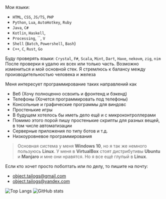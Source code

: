 Мои языки: 
- `HTML`, `CSS`, `JS/TS`, `PHP`
- `Python`, `Lua`, `AutoHotkey`, `Ruby`
- `Java`, `C#`
- `Kotlin`, `Haskell`, 
- `Processing`, ``, `V`
- `Shell` (`Batch`, `Powershell`, `Bash`)
- `C++`, `C`, `Rust`, `Go`

Буду проверять языки: `Crystal`, `F#`, `Scala`, `Mint`, `Dart`, `Haxe`, `nekovm`, `zig`, `nim`
После проверки я удалю их всех или только часть. Возможно измениться и мой основной стек.
Я стремлюсь к балансу между производительностью человека и железа

Меня интересует программирование таких направлений как
- Веб (Хочу полноценно освоить и фронтенд и бэкенд)
- Телефоны (Хочется программировать под телефоны)
- Консольные и графические программы для виндовс
- Простенькие игры
- В будущем хотелось бы иметь дело ещё и с микроконтроллерами
- Помимо этого порой пишу простенькие скрипты для разных вещей, в том числе автоматизации
- Серверные приложения по типу ботов и т.д.
- Низкоуровневое программирования

> Основная система у меня **Windows 10**, но я так же немного пользуюсь **Linux**. У меня в **VirtualBox** стоят дистрибутивы **Ubuntu** и **Manjaro** и мне они нравятся. Но я все ещё глупый в **Linux**.

Если кто хочет просто поболтать или по делу, то пишите на почту:
- object.tailogs@gmail.com
- object.tailogs@yandex.com

![Top Langs](https://github-readme-stats.vercel.app/api/top-langs/?username=tailogs&theme=dracula&hide_border=true) ![GitHub stats](https://github-readme-stats.vercel.app/api?username=tailogs&show_icons=true&theme=dracula&hide_border=true) 
